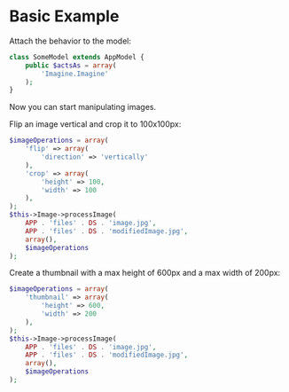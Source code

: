 Basic Example
=============

Attach the behavior to the model:

```php
class SomeModel extends AppModel {
	public $actsAs = array(
		'Imagine.Imagine'
	);
}
```

Now you can start manipulating images.

Flip an image vertical and crop it to 100x100px:

```php
$imageOperations = array(
	'flip' => array(
		'direction' => 'vertically'
	),
	'crop' => array(
		'height' => 100,
		'width' => 100
	),
);
$this->Image->processImage(
	APP . 'files' . DS . 'image.jpg',
	APP . 'files' . DS . 'modifiedImage.jpg',
	array(),
	$imageOperations
);
```

Create a thumbnail with a max height of 600px and a max width of 200px:

```php
$imageOperations = array(
	'thumbnail' => array(
		'height' => 600,
		'width' => 200
	),
);
$this->Image->processImage(
	APP . 'files' . DS . 'image.jpg',
	APP . 'files' . DS . 'modifiedImage.jpg',
	array(),
	$imageOperations
);
```


